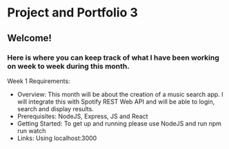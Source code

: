 # Project and Portfolio 3

## Welcome!

### Here is where you can keep track of what I have been working on week to week during this month. 

Week 1 Requirements:
- Overview: This month will be about the creation of a music search app. I will integrate this with Spotify REST Web API and will be able to login, search and display results.
- Prerequisites: NodeJS, Express, JS and React
- Getting Started: To get up and running please use NodeJS and run 
  npm run watch
- Links: Using localhost:3000
